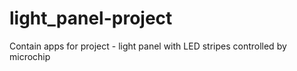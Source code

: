# light_panel-project
Contain apps for project - light panel with LED stripes controlled by microchip
